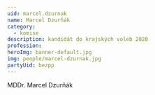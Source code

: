 ```yaml
---
uid: marcel.dzurnak
name: Marcel Dzurňák
category:
  - komise
description: kandidát do krajských voleb 2020
profession:
heroImg: banner-default.jpg
img: people/marcel-dzurnak.jpg
partyUid: bezpp
---
```


MDDr. Marcel Dzurňák
